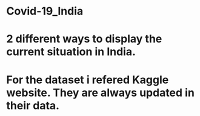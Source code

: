 # Covid-19_India
# 2 different ways to display the current situation in India.
# For the dataset i refered Kaggle website. They are always updated in their data.

